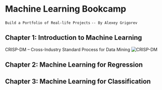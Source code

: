 # Machine Learning Bookcamp

 ```Build a Portfolio of Real-life Projects```
 ```-- By Alexey Grigorev```

## Chapter 1: Introduction to Machine Learning

CRISP-DM – Cross-Industry Standard Process for Data Mining
![CRISP-DM]()

## Chapter 2: Machine Learning for Regression

## Chapter 3: Machine Learning for Classification
